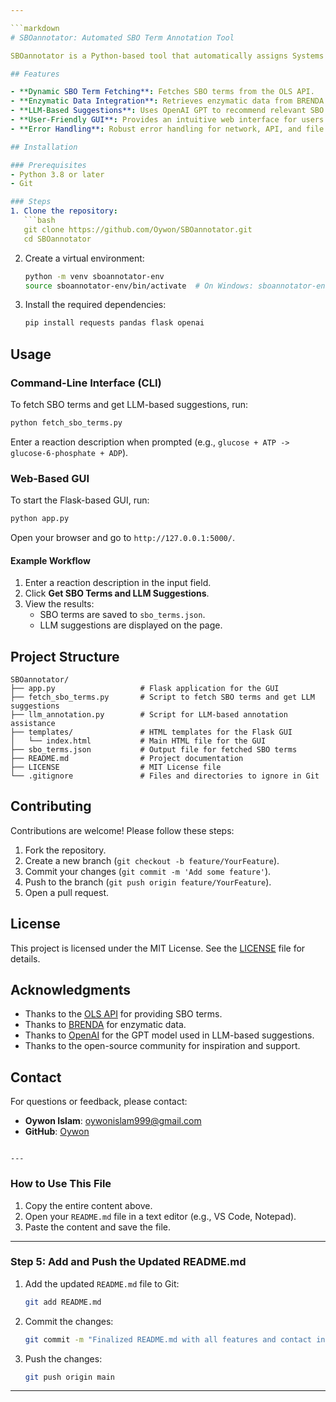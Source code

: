 ```yaml
---

```markdown
# SBOannotator: Automated SBO Term Annotation Tool

SBOannotator is a Python-based tool that automatically assigns Systems Biology Ontology (SBO) terms to entities in SBML models. It dynamically fetches SBO terms from the OLS API, integrates enzymatic data from external sources like BRENDA, and provides intelligent term suggestions using Large Language Models (LLMs). The tool also features a user-friendly web-based GUI built with Flask.

## Features

- **Dynamic SBO Term Fetching**: Fetches SBO terms from the OLS API.
- **Enzymatic Data Integration**: Retrieves enzymatic data from BRENDA.
- **LLM-Based Suggestions**: Uses OpenAI GPT to recommend relevant SBO terms.
- **User-Friendly GUI**: Provides an intuitive web interface for users.
- **Error Handling**: Robust error handling for network, API, and file I/O issues.

## Installation

### Prerequisites
- Python 3.8 or later
- Git

### Steps
1. Clone the repository:
   ```bash
   git clone https://github.com/Oywon/SBOannotator.git
   cd SBOannotator
   ```

2. Create a virtual environment:
   ```bash
   python -m venv sboannotator-env
   source sboannotator-env/bin/activate  # On Windows: sboannotator-env\Scripts\activate
   ```

3. Install the required dependencies:
   ```bash
   pip install requests pandas flask openai
   ```

## Usage

### Command-Line Interface (CLI)
To fetch SBO terms and get LLM-based suggestions, run:
```bash
python fetch_sbo_terms.py
```
Enter a reaction description when prompted (e.g., `glucose + ATP -> glucose-6-phosphate + ADP`).

### Web-Based GUI
To start the Flask-based GUI, run:
```bash
python app.py
```
Open your browser and go to `http://127.0.0.1:5000/`.

#### Example Workflow
1. Enter a reaction description in the input field.
2. Click **Get SBO Terms and LLM Suggestions**.
3. View the results:
   - SBO terms are saved to `sbo_terms.json`.
   - LLM suggestions are displayed on the page.

## Project Structure

```
SBOannotator/
├── app.py                   # Flask application for the GUI
├── fetch_sbo_terms.py       # Script to fetch SBO terms and get LLM suggestions
├── llm_annotation.py        # Script for LLM-based annotation assistance
├── templates/               # HTML templates for the Flask GUI
│   └── index.html           # Main HTML file for the GUI
├── sbo_terms.json           # Output file for fetched SBO terms
├── README.md                # Project documentation
├── LICENSE                  # MIT License file
└── .gitignore               # Files and directories to ignore in Git
```

## Contributing

Contributions are welcome! Please follow these steps:
1. Fork the repository.
2. Create a new branch (`git checkout -b feature/YourFeature`).
3. Commit your changes (`git commit -m 'Add some feature'`).
4. Push to the branch (`git push origin feature/YourFeature`).
5. Open a pull request.

## License

This project is licensed under the MIT License. See the [LICENSE](LICENSE) file for details.

## Acknowledgments

- Thanks to the [OLS API](https://www.ebi.ac.uk/ols) for providing SBO terms.
- Thanks to [BRENDA](https://www.brenda-enzymes.org/) for enzymatic data.
- Thanks to [OpenAI](https://openai.com/) for the GPT model used in LLM-based suggestions.
- Thanks to the open-source community for inspiration and support.

## Contact

For questions or feedback, please contact:
- **Oywon Islam**: [oywonislam999@gmail.com](mailto:oywonislam999@gmail.com)
- **GitHub**: [Oywon](https://github.com/Oywon)
```

---
```


### **How to Use This File**
1. Copy the entire content above.
2. Open your `README.md` file in a text editor (e.g., VS Code, Notepad).
3. Paste the content and save the file.

---

### **Step 5: Add and Push the Updated README.md**
1. Add the updated `README.md` file to Git:
   ```bash
   git add README.md
   ```
2. Commit the changes:
   ```bash
   git commit -m "Finalized README.md with all features and contact information"
   ```
3. Push the changes:
   ```bash
   git push origin main
   ```

---


